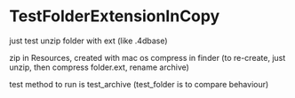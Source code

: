# TestFolderExtensionInCopy

 just test unzip folder with ext (like .4dbase)


zip in Resources, created with mac os compress in finder
(to re-create, just unzip, then compress folder.ext, rename archive)


test method to run is test_archive (test_folder is to compare behaviour)
